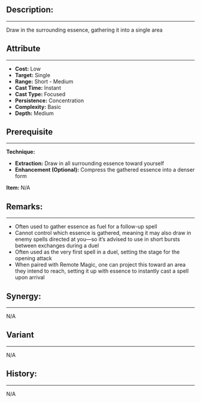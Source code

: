## Description:  
---  
Draw in the surrounding essence, gathering it into a single area  
  
## Attribute  
___  
- __Cost:__ Low  
- __Target:__ Single  
- __Range:__ Short - Medium  
- __Cast Time:__ Instant  
- __Cast Type:__ Focused  
- __Persistence:__ Concentration  
- __Complexity:__ Basic  
- __Depth:__ Medium  
  
  
## Prerequisite  
___  
  
__Technique:__  
  
- __Extraction:__ Draw in all surrounding essence toward yourself  
- __Enhancement (Optional):__ Compress the gathered essence into a denser form  
  
__Item:__ N/A  
  
## Remarks:  
___  
- Often used to gather essence as fuel for a follow-up spell  
- Cannot control which essence is gathered, meaning it may also draw in enemy spells directed at you—so it’s advised to use in short bursts between exchanges during a duel  
- Often used as the very first spell in a duel, setting the stage for the opening attack  
- When paired with Remote Magic, one can project this toward an area they intend to reach, setting it up with essence to instantly cast a spell upon arrival  
  
## Synergy:  
___  
N/A  
  
## Variant  
___  
N/A  
  
## History:  
___  
N/A